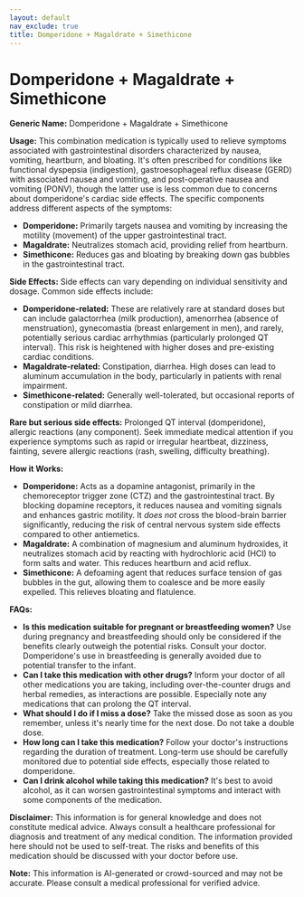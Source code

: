 ```yaml
---
layout: default
nav_exclude: true
title: Domperidone + Magaldrate + Simethicone
---
```


# Domperidone + Magaldrate + Simethicone

**Generic Name:** Domperidone + Magaldrate + Simethicone

**Usage:** This combination medication is typically used to relieve symptoms associated with gastrointestinal disorders characterized by nausea, vomiting, heartburn, and bloating.  It's often prescribed for conditions like functional dyspepsia (indigestion), gastroesophageal reflux disease (GERD) with associated nausea and vomiting, and post-operative nausea and vomiting (PONV), though the latter use is less common due to concerns about domperidone's cardiac side effects.  The specific components address different aspects of the symptoms:

* **Domperidone:** Primarily targets nausea and vomiting by increasing the motility (movement) of the upper gastrointestinal tract.
* **Magaldrate:** Neutralizes stomach acid, providing relief from heartburn.
* **Simethicone:** Reduces gas and bloating by breaking down gas bubbles in the gastrointestinal tract.

**Side Effects:**  Side effects can vary depending on individual sensitivity and dosage.  Common side effects include:

* **Domperidone-related:**  These are relatively rare at standard doses but can include galactorrhea (milk production), amenorrhea (absence of menstruation), gynecomastia (breast enlargement in men), and rarely, potentially serious cardiac arrhythmias (particularly prolonged QT interval).  This risk is heightened with higher doses and pre-existing cardiac conditions.
* **Magaldrate-related:** Constipation, diarrhea.  High doses can lead to aluminum accumulation in the body, particularly in patients with renal impairment.
* **Simethicone-related:** Generally well-tolerated, but occasional reports of constipation or mild diarrhea.

**Rare but serious side effects:**  Prolonged QT interval (domperidone), allergic reactions (any component).  Seek immediate medical attention if you experience symptoms such as rapid or irregular heartbeat, dizziness, fainting, severe allergic reactions (rash, swelling, difficulty breathing).

**How it Works:**

* **Domperidone:**  Acts as a dopamine antagonist, primarily in the chemoreceptor trigger zone (CTZ) and the gastrointestinal tract. By blocking dopamine receptors, it reduces nausea and vomiting signals and enhances gastric motility. It *does not* cross the blood-brain barrier significantly, reducing the risk of central nervous system side effects compared to other antiemetics.
* **Magaldrate:** A combination of magnesium and aluminum hydroxides, it neutralizes stomach acid by reacting with hydrochloric acid (HCl) to form salts and water. This reduces heartburn and acid reflux.
* **Simethicone:** A defoaming agent that reduces surface tension of gas bubbles in the gut, allowing them to coalesce and be more easily expelled. This relieves bloating and flatulence.

**FAQs:**

* **Is this medication suitable for pregnant or breastfeeding women?**  Use during pregnancy and breastfeeding should only be considered if the benefits clearly outweigh the potential risks. Consult your doctor.  Domperidone's use in breastfeeding is generally avoided due to potential transfer to the infant.
* **Can I take this medication with other drugs?**  Inform your doctor of all other medications you are taking, including over-the-counter drugs and herbal remedies, as interactions are possible.  Especially note any medications that can prolong the QT interval.
* **What should I do if I miss a dose?**  Take the missed dose as soon as you remember, unless it's nearly time for the next dose. Do not take a double dose.
* **How long can I take this medication?**  Follow your doctor's instructions regarding the duration of treatment.  Long-term use should be carefully monitored due to potential side effects, especially those related to domperidone.
* **Can I drink alcohol while taking this medication?**  It's best to avoid alcohol, as it can worsen gastrointestinal symptoms and interact with some components of the medication.

**Disclaimer:** This information is for general knowledge and does not constitute medical advice. Always consult a healthcare professional for diagnosis and treatment of any medical condition.  The information provided here should not be used to self-treat.  The risks and benefits of this medication should be discussed with your doctor before use.


**Note:** This information is AI-generated or crowd-sourced and may not be accurate. Please consult a medical professional for verified advice.